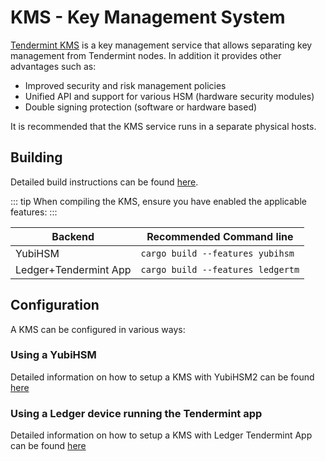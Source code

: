 # KMS - Key Management System

[Tendermint KMS](https://github.com/tendermint/kms) is a key management service that allows separating key management from Tendermint nodes. In addition it provides other advantages such as:

- Improved security and risk management policies
- Unified API and support for various HSM (hardware security modules)
- Double signing protection (software or hardware based)

It is recommended that the KMS service runs in a separate physical hosts.

## Building

Detailed build instructions can be found [here](https://github.com/tendermint/kms#installation).

::: tip
When compiling the KMS, ensure you have enabled the applicable features:
:::

| Backend               | Recommended Command line              |
|-----------------------|---------------------------------------|
| YubiHSM               | ```cargo build --features yubihsm```  |
| Ledger+Tendermint App | ```cargo build --features ledgertm``` |

## Configuration

A KMS can be configured in various ways:

### Using a YubiHSM
  
  Detailed information on how to setup a KMS with YubiHSM2 can be found [here](https://github.com/tendermint/kms/blob/master/README.yubihsm.md)

### Using a Ledger device running the Tendermint app

  Detailed information on how to setup a KMS with Ledger Tendermint App can be found [here](kms_ledger.md)
